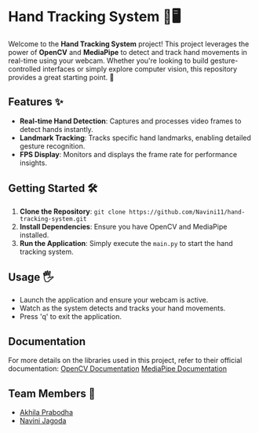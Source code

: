# Hand Tracking System 🤚🖥️

Welcome to the **Hand Tracking System** project! This project leverages the power of **OpenCV** and **MediaPipe** to detect and track hand movements in real-time using your webcam. Whether you're looking to build gesture-controlled interfaces or simply explore computer vision, this repository provides a great starting point. 🚀

## Features ✨
- **Real-time Hand Detection**: Captures and processes video frames to detect hands instantly.
- **Landmark Tracking**: Tracks specific hand landmarks, enabling detailed gesture recognition.
- **FPS Display**: Monitors and displays the frame rate for performance insights.

## Getting Started 🛠️
1. **Clone the Repository**: `git clone https://github.com/Navini11/hand-tracking-system.git`
2. **Install Dependencies**: Ensure you have OpenCV and MediaPipe installed.
3. **Run the Application**: Simply execute the `main.py` to start the hand tracking system.

## Usage 🖐️
- Launch the application and ensure your webcam is active.
- Watch as the system detects and tracks your hand movements.
- Press 'q' to exit the application.

## Documentation
For more details on the libraries used in this project, refer to their official documentation:
[OpenCV Documentation](https://docs.opencv.org/4.x/index.html)
[MediaPipe Documentation](https://ai.google.dev/edge/mediapipe/solutions/vision/hand_landmarker/python)

## Team Members 👥
- [Akhila Prabodha](https://github.com/akhilaprabodha)
- [Navini Jagoda](https://github.com/Navini11)
